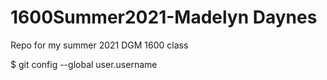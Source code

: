 # 1600Summer2021-Madelyn Daynes
 Repo for my summer 2021 DGM 1600 class

 $ git config --global user.username <NamineRae>
